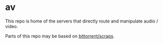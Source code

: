 # av

This repo is home of the servers that directly route and manipulate audio / video.

Parts of this repo may be based on [bittorrent/scraps](https://github.com/bittorrent/scraps).
